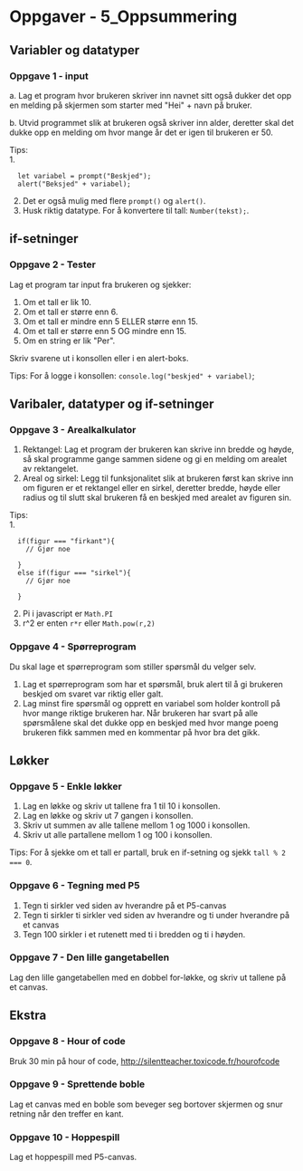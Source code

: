 # Oppgaver - 5_Oppsummering

## Variabler og datatyper

### Oppgave 1 - input

a. Lag et program hvor brukeren skriver inn navnet sitt også dukker det opp en melding på skjermen som starter med "Hei" + navn på bruker.

b. Utvid programmet slik at brukeren også skriver inn alder, deretter skal det dukke opp en melding om hvor mange år det er igen til brukeren er 50.

Tips:  
1.
```
  let variabel = prompt("Beskjed");
  alert("Beksjed" + variabel);
```
2. Det er også mulig med flere `prompt()` og `alert()`.
3. Husk riktig datatype. For å konvertere til tall: `Number(tekst);`.

## if-setninger

### Oppgave 2 - Tester

Lag et program tar input fra brukeren og sjekker:  

1. Om et tall er lik 10.
2. Om et tall er større enn 6.
3. Om et tall er mindre enn 5 ELLER større enn 15.
4. Om et tall er større enn 5 OG mindre enn 15.
5. Om en string er lik "Per".  

Skriv svarene ut i konsollen eller i en alert-boks.  

Tips: For å logge i konsollen: `console.log("beskjed" + variabel)`;


## Varibaler, datatyper og if-setninger

### Oppgave 3 - Arealkalkulator

1. Rektangel: Lag et program der brukeren kan skrive inn bredde og høyde, så skal programme gange sammen sidene og gi en melding om arealet av rektangelet.
2. Areal og sirkel: Legg til funksjonalitet slik at brukeren først kan skrive inn om figuren er et rektangel eller en sirkel, deretter bredde, høyde eller radius og til slutt skal brukeren få en beskjed med arealet av figuren sin.

Tips:  
1.
```
  if(figur === "firkant"){
    // Gjør noe

  }
  else if(figur === "sirkel"){
    // Gjør noe

  }
```
2. Pi i javascript er `Math.PI`
3. r^2 er enten `r*r` eller `Math.pow(r,2)`

### Oppgave 4 - Spørreprogram

Du skal lage et spørreprogram som stiller spørsmål du velger selv.  
1. Lag et spørreprogram som har et spørsmål, bruk alert til å gi brukeren beskjed om svaret var riktig eller galt.  
2. Lag minst fire spørsmål og opprett en variabel som holder kontroll på hvor mange riktige brukeren har. Når brukeren har svart på alle spørsmålene skal det dukke opp en beskjed med hvor mange poeng brukeren fikk sammen med en kommentar på hvor bra det gikk.  


## Løkker

### Oppgave 5 - Enkle løkker
1. Lag en løkke og skriv ut tallene fra 1 til 10 i konsollen.
2. Lag en løkke og skriv ut 7 gangen i konsollen.
3. Skriv ut summen av alle tallene mellom 1 og 1000 i konsollen.
4. Skriv ut alle partallene mellom 1 og 100 i konsollen.  

Tips: For å sjekke om et tall er partall, bruk en if-setning og sjekk `tall % 2 === 0`.

### Oppgave 6 - Tegning med P5
1. Tegn ti sirkler ved siden av hverandre på et P5-canvas  
2. Tegn ti sirkler ti sirkler ved siden av hverandre og ti under hverandre på et canvas  
3. Tegn 100 sirkler i et rutenett med ti i bredden og ti i høyden.

### Oppgave 7 - Den lille gangetabellen
Lag den lille gangetabellen med en dobbel for-løkke, og skriv ut tallene på et canvas.

## Ekstra

### Oppgave 8 - Hour of code
Bruk 30 min på hour of code, http://silentteacher.toxicode.fr/hourofcode

### Oppgave 9 - Sprettende boble
Lag et canvas med en boble som beveger seg bortover skjermen og snur retning når den treffer en kant.

### Oppgave 10 - Hoppespill
Lag et hoppespill med P5-canvas.